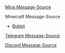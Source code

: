 [Mirai Message-Source](./mirai-message-source.md)

Minecraft Message-Source

- [Bukkit](./minecraft-message-source/bukkit.md)


[Telegram Message-Source](./telegram-message-source.md)

[Discord Message-Source](./discord-message-source.md)




